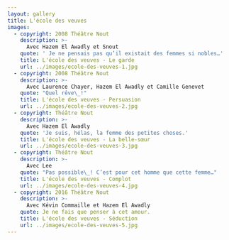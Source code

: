 ```yaml
---
layout: gallery
title: L'école des veuves
images:
  - copyright: 2008 Théâtre Nout
    description: >-
      Avec Hazem El Awadly et Snout
    quote: ' Je ne pensais pas qu’il existait des femmes si nobles…'
    title: L'école des veuves - Le garde
    url: ../images/ecole-des-veuves-1.jpg
  - copyright: 2008 Théâtre Nout
    description: >-
      Avec Laurence Chayer, Hazem El Awadly et Camille Genevet
    quote: "Quel rêve\_!"
    title: L'école des veuves - Persuasion
    url: ../images/ecole-des-veuves-2.jpg
  - copyright: Théâtre Nout
    description: >-
      Avec Hazem El Awadly
    quote: 'Je suis, hélas, la femme des petites choses.'
    title: L'école des veuves - La belle-sœur
    url: ../images/ecole-des-veuves-3.jpg
  - copyright: Théâtre Nout
    description: >-
      Avec Lee
    quote: "Pas possible\_! C’est pour cet homme que cette femme…"
    title: L'école des veuves - Complot
    url: ../images/ecole-des-veuves-4.jpg
  - copyright: 2016 Théâtre Nout
    description: >-
      Avec Kévin Commaille et Hazem El Awadly
    quote: Je ne fais que penser à cet amour.
    title: L'école des veuves - Séduction
    url: ../images/ecole-des-veuves-5.jpg
---
```

